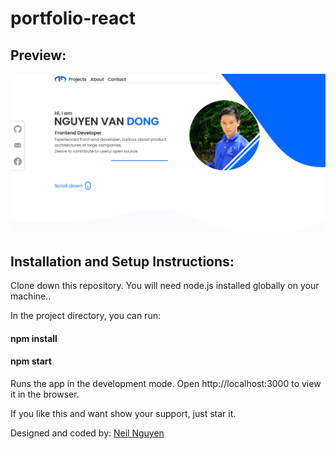 # portfolio-react
## Preview:
![](./public/example.png)
## Installation and Setup Instructions:

Clone down this repository. You will need node.js installed globally on your machine..
 
In the project directory, you can run:

#### npm install

#### npm start

Runs the app in the development mode.
Open http://localhost:3000 to view it in the browser.

If you like this and want show your support, just star it.

Designed and coded by: [Neil Nguyen](https://github.com/dongnvsince1999)
